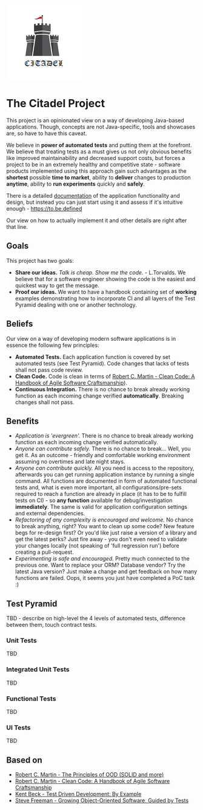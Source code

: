 ![](logo.png)

# The Citadel Project

This project is an opinionated view on a way of developing Java-based applications. Though, concepts are not
Java-specific, tools and showcases are, so have to have this caveat.

We believe in **power of automated tests** and putting them at the forefront. We believe that treating tests as a must
gives us not only obvious benefits like improved maintainability and decreased support costs, but forces a project to be
in an extremely healthy and competitive state - software products implemented using this approach gain such advantages
as the **shortest** possible **time to market**, ability to **deliver** changes to production **anytime**, ability to
**run experiments** quickly and **safely**.

There is a detailed [documentation](doc/index.md) of the application functionality and design, but instead you can just start using it and assess if it's intuitive enough - https://to.be.defined

Our view on how to actually implement it and other details are right after that line.

## Goals

This project has two goals:

* **Share our ideas.** _Talk is cheap. Show me the code._ - L.Torvalds. We believe that for a software engineer showing
  the code is the easiest and quickest way to get the message.
* **Proof our ideas.** We want to have a handbook containing set of **working** examples demonstrating how to incorporate
  CI and all layers of the Test Pyramid dealing with one or another technology.

## Beliefs

Our view on a way of developing modern software applications is in essence the following few principles:

* **Automated Tests.** Each application function is covered by set automated tests (see Test Pyramid). Code
  changes that lacks of tests shall not pass code review.
* **Clean Code.** Code is clean in terms of [Robert C. Martin - Clean Code: A Handbook of Agile Software Craftsmanship](https://www.amazon.com/Clean-Code-Handbook-Software-Craftsmanship/dp/0132350882)).
* **Continuous Integration.** There is no chance to break already working function as each incoming change
  verified **automatically**. Breaking changes shall not pass.

## Benefits

* _Application is 'evergreen'._ There is no chance to break already working function as each incoming change verified
  automatically.
* _Anyone can contribute safely._ There is no chance to break... Well, you get it. As an outcome - friendly and
  comfortable working environment assuming no overtimes and late night stays.
* _Anyone can contribute quickly._ All you need is access to the repository, afterwards you can get running application
  instance by running a single command. All functions are documented in form of automated functional tests and, what is
  even more important, all configurations/pre-sets required to reach a function are already in place (it has to be to
  fulfill tests on CI) - so **any function** available for debug/investigation **immediately**. The same is valid for
  application configuration settings and external dependencies.
* _Refactoring of any complexity is encouraged and welcome._ No chance to break anything, right? You want to clean up
  some code? New feature begs for re-design first? Or you'd like just raise a version of a library and get the latest
  perks? Just fire away - you don't even need to validate your changes locally (not speaking of 'full regression run')
  before creating a pull-request.
* _Experimenting is safe and encouraged._ Pretty much connected to the previous one. Want to replace your ORM? Database
  vendor? Try the latest Java version? Just make a change and get feedback on how many functions are failed. Oops, it
  seems you just have completed a PoC task :)

## Test Pyramid

TBD - describe on high-level the 4 levels of automated tests, difference between them, touch contract tests.

### Unit Tests

TBD

### Integrated Unit Tests

TBD

### Functional Tests

TBD

### UI Tests

TBD

## Based on

* [Robert C. Martin - The Principles of OOD (SOLID and more)](http://www.butunclebob.com/ArticleS.UncleBob.PrinciplesOfOod)
* [Robert C. Martin - Clean Code: A Handbook of Agile Software Craftsmanship](https://www.amazon.com/Clean-Code-Handbook-Software-Craftsmanship/dp/0132350882)
* [Kent Beck - Test Driven Development: By Example](https://www.amazon.com/Test-Driven-Development-Kent-Beck/dp/0321146530)
* [Steve Freeman - Growing Object-Oriented Software, Guided by Tests](https://www.amazon.com/Growing-Object-Oriented-Software-Guided-Tests/dp/0321503627) 